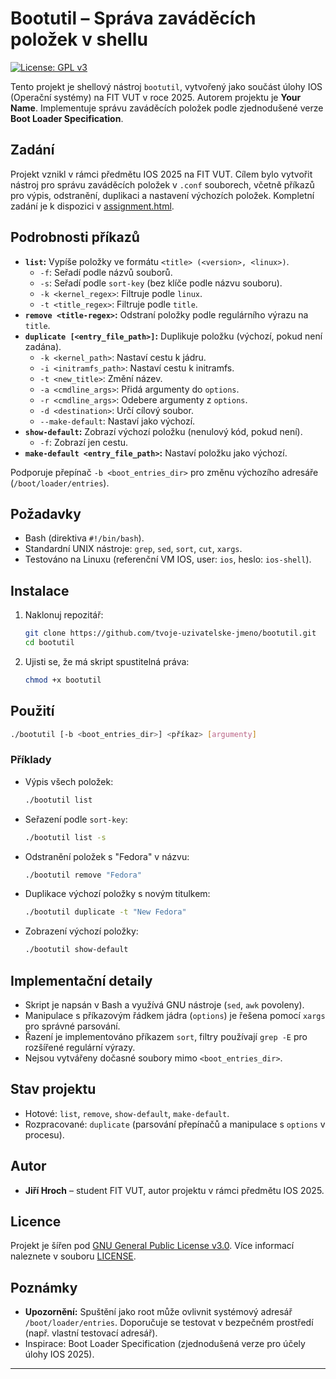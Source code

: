 # Bootutil – Správa zaváděcích položek v shellu

[![License: GPL v3](https://img.shields.io/badge/License-GPLv3-blue.svg)](https://www.gnu.org/licenses/gpl-3.0)

Tento projekt je shellový nástroj `bootutil`, vytvořený jako součást úlohy IOS (Operační systémy) na FIT VUT v roce 2025. Autorem projektu je **Your Name**. Implementuje správu zaváděcích položek podle zjednodušené verze **Boot Loader Specification**.

## Zadání
Projekt vznikl v rámci předmětu IOS 2025 na FIT VUT. Cílem bylo vytvořit nástroj pro správu zaváděcích položek v `.conf` souborech, včetně příkazů pro výpis, odstranění, duplikaci a nastavení výchozích položek. Kompletní zadání je k dispozici v [assignment.html](assignment.html).

## Podrobnosti příkazů
- **`list`:** Vypíše položky ve formátu `<title> (<version>, <linux>)`.
  - `-f`: Seřadí podle názvů souborů.
  - `-s`: Seřadí podle `sort-key` (bez klíče podle názvu souboru).
  - `-k <kernel_regex>`: Filtruje podle `linux`.
  - `-t <title_regex>`: Filtruje podle `title`.
- **`remove <title-regex>`:** Odstraní položky podle regulárního výrazu na `title`.
- **`duplicate [<entry_file_path>]`:** Duplikuje položku (výchozí, pokud není zadána).
  - `-k <kernel_path>`: Nastaví cestu k jádru.
  - `-i <initramfs_path>`: Nastaví cestu k initramfs.
  - `-t <new_title>`: Změní název.
  - `-a <cmdline_args>`: Přidá argumenty do `options`.
  - `-r <cmdline_args>`: Odebere argumenty z `options`.
  - `-d <destination>`: Určí cílový soubor.
  - `--make-default`: Nastaví jako výchozí.
- **`show-default`:** Zobrazí výchozí položku (nenulový kód, pokud není).
  - `-f`: Zobrazí jen cestu.
- **`make-default <entry_file_path>`:** Nastaví položku jako výchozí.

Podporuje přepínač `-b <boot_entries_dir>` pro změnu výchozího adresáře (`/boot/loader/entries`).

## Požadavky
- Bash (direktiva `#!/bin/bash`).
- Standardní UNIX nástroje: `grep`, `sed`, `sort`, `cut`, `xargs`.
- Testováno na Linuxu (referenční VM IOS, user: `ios`, heslo: `ios-shell`).

## Instalace
1. Naklonuj repozitář:
   ```bash
   git clone https://github.com/tvoje-uzivatelske-jmeno/bootutil.git
   cd bootutil
   ```
2. Ujisti se, že má skript spustitelná práva:
   ```bash
   chmod +x bootutil
   ```

## Použití
```bash
./bootutil [-b <boot_entries_dir>] <příkaz> [argumenty]
```

### Příklady
- Výpis všech položek:
  ```bash
  ./bootutil list
  ```
- Seřazení podle `sort-key`:
  ```bash
  ./bootutil list -s
  ```
- Odstranění položek s "Fedora" v názvu:
  ```bash
  ./bootutil remove "Fedora"
  ```
- Duplikace výchozí položky s novým titulkem:
  ```bash
  ./bootutil duplicate -t "New Fedora"
  ```
- Zobrazení výchozí položky:
  ```bash
  ./bootutil show-default
  ```

## Implementační detaily
- Skript je napsán v Bash a využívá GNU nástroje (`sed`, `awk` povoleny).
- Manipulace s příkazovým řádkem jádra (`options`) je řešena pomocí `xargs` pro správné parsování.
- Řazení je implementováno příkazem `sort`, filtry používají `grep -E` pro rozšířené regulární výrazy.
- Nejsou vytvářeny dočasné soubory mimo `<boot_entries_dir>`.

## Stav projektu
- Hotové: `list`, `remove`, `show-default`, `make-default`.
- Rozpracované: `duplicate` (parsování přepínačů a manipulace s `options` v procesu).

## Autor
- **Jiří Hroch** – student FIT VUT, autor projektu v rámci předmětu IOS 2025.

## Licence
Projekt je šířen pod [GNU General Public License v3.0](LICENSE). Více informací naleznete v souboru [LICENSE](LICENSE).

## Poznámky
- **Upozornění:** Spuštění jako root může ovlivnit systémový adresář `/boot/loader/entries`. Doporučuje se testovat v bezpečném prostředí (např. vlastní testovací adresář).
- Inspirace: Boot Loader Specification (zjednodušená verze pro účely úlohy IOS 2025).

---
